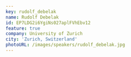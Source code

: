 ```yaml
---
key: rudolf_debelak
name: Rudolf Debelak
id: EP7LDG2i6YgiNs027aplFVhEbv12
feature: true
company: University of Zurich
city: 'Zurich, Switzerland'
photoURL: /images/speakers/rudolf_debelak.jpg
---
```

